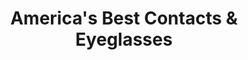 ---
title: "America's Best Contacts & Eyeglasses"
url: /homewood/americas-best-contacts-and-eyeglasses/
shop: optician
---